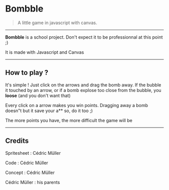 # Bombble

> A little game in javascript with canvas.

* * *

**Bombble** is a school project. Don't expect it to be professionnal at this point ;)

It is made with Javascript and Canvas

* * *

## How to play ?

It's simple ! Just click on the arrows and drag the bomb away. If the bubble it touched by an arrow, or if a bomb explose too close from the bubble, you **loose** (and you don't want that)

Every click on a arrow makes you win points. Dragging away a bomb doesn"t but it save your a** so, do it too ;)

The more points you have, the more difficult the game will be

* * *

## Credits

Spritesheet : Cédric Müller

Code : Cédric Müller

Concept : Cédric Müller

Cédric Müller : his parents